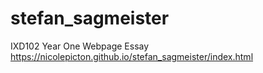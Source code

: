 # stefan_sagmeister
IXD102 Year One Webpage Essay
https://nicolepicton.github.io/stefan_sagmeister/index.html
